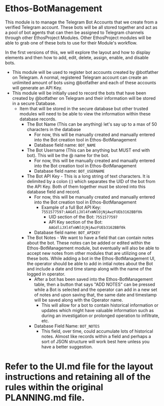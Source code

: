 # Ethos-BotManagement

This module is to manage the Telegram Bot Accounts that we create from a verified Telegram account.  These bots will be all stored together and act as a pool of bot agents that can then be assigned to Telegram channels through other EthosProject Modules.  Other EthosProject modules will be able to grab one of these bots to use for their Module's workflow.  

In the first versions of this, we will explore the layout and how to display elements and then how to add, edit, delete, assign, enable, and disable bots.

- This module will be used to register bot accounts created by @botfather on Telegram.  A normal, registered Telegram account can create an unlimited amount of bots using @botfather and each of these accounts will generate an API Key.
- This module will be initially used to record the bots that have been created by @botfather on Telegram and their information will be stored in a secure Database.
  - Item that will be stored in the secure database but other trusted modules will need to be able to view the information within these database records.
    - The Bot Name (This can be anything) let's say up to a max of 50 characters in the database
      - For now, this will be manually created and manually entered into the Bot creation tool in Ethos-BotManagement
      - Database field name:  ```BOT_NAME```
    - The Bot Username (This can be anything but MUST end with bot).  This will be the @ name for the bot.
      - For now, this will be manually created and manually entered into the Bot creation tool in Ethos-BotManagement
      - Database field name:  ```BOT_USERNAME```
    - The Bot API Key - This is a long string of text characters.  It is delimited by a colon (:) which separates the UID of the bot from the API Key.  Both of them together must be stored into this database field and record.
      - For now, this will be manually created and manually entered into the Bot creation tool in Ethos-BotManagement
        - Example of a full Bot API Key:  ```7551577597:AAGdliJXl4fxWNlOjNjAwzFUEb3162BBf0k```
          - UID section of the Bot:  ```7551577597```
          - API Key section of the Bot: ```AAGdliJXl4fxWNlOjNjAwzFUEb3162BBf0k```
      - Database field name:  ```BOT_APIKEY```
    - The Bot Notes - We want to have a field that can contain notes about the bot.  These notes can be added or edited within the Ethos-BotManagement module, but eventually will also be able to accept new notes from other modules that are utilizing one of these bots.  While adding a bot in the Ethos-BotManagement UI, the operator should be able to add in intial notes about the Bot and include a date and time stamp along with the name of the logged in operator.
      - After a bot has been saved into the Ethos-BotManagement table, then a button that says "ADD NOTES" can be pressed while a Bot is selected and the operator can add in a new set of notes and upon saving that, the same date and timestamp will be saved along with the Operator name.
        - This will allow for a bot to contain historical information or updates which might have valuable information such as during an investigation or prolonged operation to infiltrate, etc.
      - Database Field Name:  ```BOT_NOTES```
        - This field, over time, could accumulate lots of historical notes.  Almost like records within a field and perhaps a sort of JSON structure will work best here unless you have a better suggestion.

        
# Refer to the UI.md file for the layout instructions and retaining all of the rules within the original PLANNING.md file.
 

